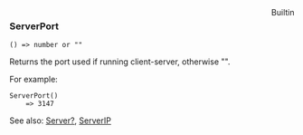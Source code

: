 <div style="float:right"><span class="builtin">Builtin</span></div>

### ServerPort

``` suneido
() => number or ""
```

Returns the port used if running client-server, otherwise "".

For example:

``` suneido
ServerPort()
    => 3147
```

See also:
[Server?](<Server?.md>),
[ServerIP](<ServerIP.md>)